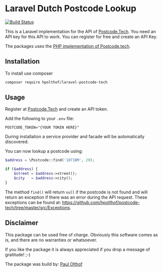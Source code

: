 # Laravel Dutch Postcode Lookup
[![Build Status](https://travis-ci.org/hpolthof/laravel-postcode-tech.svg?branch=master)](https://travis-ci.org/hpolthof/laravel-postcode-tech)

This is a Laravel implementation for the API of [Postcode.Tech](https://postcode.tech). 
You need an API key for this API to work. You can register for free and create an API Key.

The packages uses the [PHP implementation of Postcode.tech](https://github.com/hpolthof/postcode-tech).

## Installation
To install use composer

```bash
composer require hpolthof/laravel-postcode-tech
```

## Usage
Register at [Postcode.Tech](https://postcode.tech) and create an API token.

Add the following to your `.env` file:

```
POSTCODE_TOKEN="{YOUR TOKEN HERE}"
```

During installation a service provider and facade will be automatically discovered.

You can now lookup a postcode using:

```php
$address = \Postcode::find('1071BM', 29);

if ($address) {
    $street = $address->street();
    $city   = $address->city();
}
```

The method `find()` will return `null` if the postcode is not found and will return an
exception if there was an error during the API request. These exceptions can be found at: https://github.com/hpolthof/postcode-tech/tree/master/src/Exceptions.

## Disclaimer
This package can be used free of charge. Obviously this software comes as is, and there 
are no warranties or whatsoever.

If you like the package it is always appreciated if you drop a message of gratitude! ;-)

The package was build by: [Paul Olthof](mailto:hi@olthof.tech)